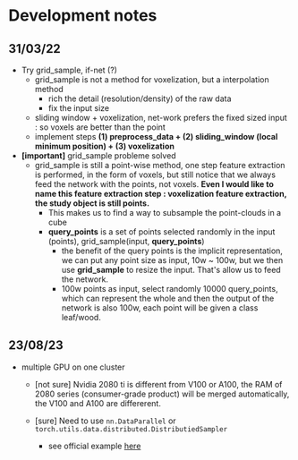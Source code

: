 # Development notes



## 31/03/22

* Try grid_sample, if-net (?)
  * grid_sample is not a method for voxelization, but a interpolation method
    * rich the detail (resolution/density) of the raw data 
    * fix the input size
  * sliding window + voxelization, net-work prefers the fixed sized input : so voxels are better than the point
  * implement steps **(1) preprocess_data + (2) sliding_window (local minimum position) + (3) voxelization**
* **[important]** grid_sample probleme solved
  * grid_sample is still a point-wise method, one step feature extraction is performed, in the form of voxels, but still notice that we always feed the network with the points, not voxels. **Even I would like to name this feature extraction step : voxelization feature extraction, the study object is still points.**
    * This makes us to find a way to subsample the point-clouds in a cube
    * **query_points** is a set of points selected randomly in the input (points), grid_sample(input, **query_points**)
      * the benefit of the query points is the implicit representation, we can put any point size as input, 10w ~ 100w, but we then use **grid_sample** to resize the input. That's allow us to feed the network. 
      * 100w points as input, select randomly 10000 query_points, which can represent the whole and then the output of the network is also 100w, each point will be given a class leaf/wood.   

## 23/08/23

* multiple GPU on one cluster

  * [not sure] Nvidia 2080 ti is different from V100 or A100, the RAM of 2080 series (consumer-grade product) will be merged automatically, the V100 and A100 are differerent.  

  * [sure] Need to use ```nn.DataParallel``` or ```torch.utils.data.distributed.DistributiedSampler``` 

    * see official example [here](https://pytorch.org/tutorials/intermediate/dist_tuto.html#distributed-training)

      